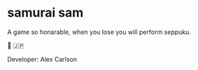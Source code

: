 # samurai sam


A game so honarable, when you lose you will perform seppuku. 

:japanese_castle: :jp:

Developer: Alex Carlson